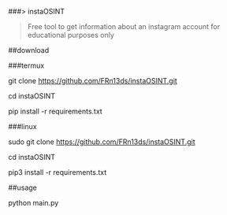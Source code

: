 ###> instaOSINT

>Free tool to get information about an instagram account for educational purposes only


##download 

###termux 


git clone https://github.com/FRn13ds/instaOSINT.git

cd instaOSINT

pip install -r requirements.txt

###linux

sudo git clone https://github.com/FRn13ds/instaOSINT.git

cd instaOSINT

pip3 install -r requirements.txt

##usage 

python main.py <username>
